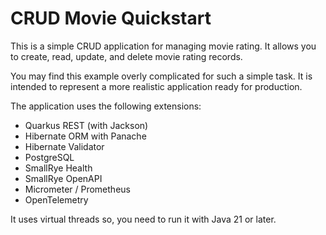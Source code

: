 # CRUD Movie Quickstart

This is a simple CRUD application for managing movie rating.
It allows you to create, read, update, and delete movie rating records.

You may find this example overly complicated for such a simple task.
It is intended to represent a more realistic application ready for production.

The application uses the following extensions:

- Quarkus REST (with Jackson)
- Hibernate ORM with Panache
- Hibernate Validator
- PostgreSQL
- SmallRye Health
- SmallRye OpenAPI
- Micrometer / Prometheus
- OpenTelemetry

It uses virtual threads so, you need to run it with Java 21 or later.
